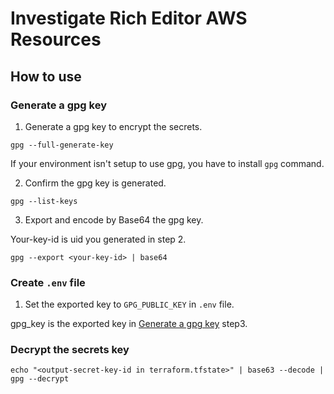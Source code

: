 # Investigate Rich Editor AWS Resources

## How to use

### Generate a gpg key

1. Generate a gpg key to encrypt the secrets.

```
gpg --full-generate-key
```

If your environment isn't setup to use gpg, you have to install `gpg` command.

2. Confirm the gpg key is generated.

```
gpg --list-keys
```

3. Export and encode by Base64 the gpg key.

Your-key-id is uid you generated in step 2.

```
gpg --export <your-key-id> | base64
```

### Create `.env` file

1. Set the exported key to `GPG_PUBLIC_KEY` in `.env` file.

gpg_key is the exported key in [Generate a gpg key](#generate-a-gpg-key) step3.

### Decrypt the secrets key

```
echo "<output-secret-key-id in terraform.tfstate>" | base63 --decode | gpg --decrypt
```
